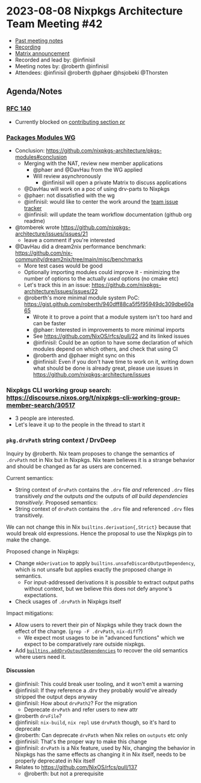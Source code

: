 # 2023-08-08 Nixpkgs Architecture Team Meeting #42
- [Past meeting notes](https://github.com/nixpkgs-architecture/meetings)
- [Recording](https://youtube.com/live/MP9RPMo6jNI?feature=share)
- [Matrix announcement](https://matrix.to/#/!djTaTBQyWEPRQxrPTb:nixos.org/$0WsMuTe-Okm4zoAvVUyNk9novpTUE51Ul9zhyURHBsA?via=nixos.org&via=matrix.org&via=nixos.dev)
- Recorded and lead by: @infinisil
- Meeting notes by: @roberth @infinisil
- Attendees: @infinisil @roberth @phaer @hsjobeki @Thorsten

## Agenda/Notes

### [RFC 140](https://github.com/NixOS/rfcs/pull/140)

- Currently blocked on [contributing section pr](https://github.com/NixOS/nixpkgs/pull/245243)

### [Packages Modules WG](https://github.com/nixpkgs-architecture/pkgs-modules)

- Conclusion: https://github.com/nixpkgs-architecture/pkgs-modules#conclusion
    - Merging with the NAT, review new member applications
        - @phaer and @DavHau from the WG applied
        - Will review asynchronously
            - @infinisil will open a private Matrix to discuss applications
    - @DavHau will work on a poc of using drv-parts to Nixpkgs
    - @phaer: not dissatisfied with the wg
    - @infinisil: would like to center the work around the [team issue tracker](https://github.com/nixpkgs-architecture/issues)
    - @infinisil: will update the team workflow documentation (github org readme)
- @tomberek wrote https://github.com/nixpkgs-architecture/issues/issues/21
    - leave a comment if you're interested
- @DavHau did a dream2nix performance benchmark: https://github.com/nix-community/dream2nix/tree/main/misc/benchmarks
    - More test cases would be good
    - Optionally importing modules could improve it - minimizing the number of options to the actually *used* options (no cmake etc)
    - Let's track this in an issue: https://github.com/nixpkgs-architecture/issues/issues/22
    - @roberth's more minimal module system PoC: https://gist.github.com/roberth/940dff88ca5f5f95949dc309dbe60a65
        - Wrote it to prove a point that a module system isn't too hard and can be faster
        - @phaer: Interested in improvements to more minimal imports
        - See https://github.com/NixOS/rfcs/pull/22 and its linked issues
        - @infinisil: Could be an option to have some declaration of which modules depend on which others, and check that using CI
        - @roberth and @phaer might sync on this
        - @infinisil: Even if you don't have time to work on it, writing down what should be done is already great, please use issues in https://github.com/nixpkgs-architecture/issues

### Nixpkgs CLI working group search: https://discourse.nixos.org/t/nixpkgs-cli-working-group-member-search/30517

- 3 people are interested.
- Let's leave it up to the people in the thread to start it

### `pkg.drvPath` string context / DrvDeep

Inquiry by @roberth. Nix team proposes to change the semantics of `.drvPath` not in Nix but in Nixpkgs. Nix team believes it is a strange behavior and should be changed as far as users are concerned.

Current semantics:
 - String context of `drvPath` contains the `.drv` file *and* referenced `.drv` files transitively *and* the outputs *and* the outputs of *all build dependencies transitively*.
Proposed semantics:
 - String context of `drvPath` contains the `.drv` file and referenced `.drv` files transitively.

We can not change this in Nix `builtins.derivation{,Strict}` because that would break old expressions.
Hence the proposal to use the Nixpkgs pin to make the change.

Proposed change in Nixpkgs:
 - Change `mkDerivation` to apply `builtins.unsafeDiscardOutputDependency`, which is not unsafe but applies exactly the proposed change in semantics.
    - For input-addressed derivations it is *possible* to extract output paths without context, but we believe this does not defy anyone's expectations.
 - Check usages of `.drvPath` in Nixpkgs itself

Impact mitigations:
 - Allow users to revert their pin of Nixpkgs while they track down the effect of the change. (`grep -F .drvPath`, `nix-diff`?)
    - We expect most usages to be in "advanced functions" which we expect to be comparatively rare outside nixpkgs.
 - Add [`builtins.addDrvOutputDependencies`](https://github.com/NixOS/nix/pull/8595) to recover the old semantics where users need it.

#### Discussion

 - @infinisil: This could break user tooling, and it won't emit a warning
 - @infinisil: If they reference a .drv they probably would've already stripped the output deps anyway
 - @infinisil: How about `drvPath2`? For the migration
   - Deprecate `drvPath` and refer users to new attr
 - @roberth `drvFile`?
 - @infinisil: `nix-build`, `nix repl` use `drvPath` though, so it's hard to deprecate
 - @roberth: Can deprecate `drvPath` when Nix relies on `outputs` etc only
 - @infinisil: That's the proper way to make this change
 - @infinisil: `drvPath` is a Nix feature, used by Nix, changing the behavior in Nixpkgs has the same effects as changing it in Nix itself, needs to be properly deprecated in Nix itself
 - Relates to https://github.com/NixOS/rfcs/pull/137
   - @roberth: but not a prerequisite
